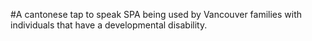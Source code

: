 #A cantonese tap to speak SPA being used by Vancouver families with individuals that have a developmental disability.

